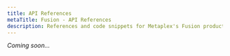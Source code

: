 ```yaml
---
title: API References
metaTitle: Fusion - API References
description: References and code snippets for Metaplex's Fusion product.
---
```


_Coming soon..._

